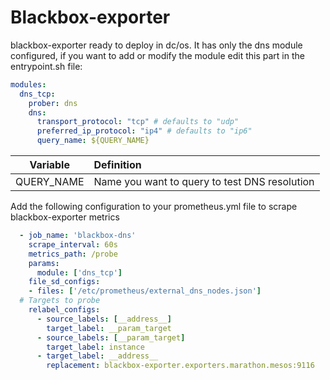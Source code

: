 # Blackbox-exporter
blackbox-exporter ready to deploy in dc/os.
It has only the dns module configured, if you want to add or modify the module edit this part in the entrypoint.sh file:

```yaml
modules:
  dns_tcp:
    prober: dns
    dns:
      transport_protocol: "tcp" # defaults to "udp"
      preferred_ip_protocol: "ip4" # defaults to "ip6"
      query_name: ${QUERY_NAME}
```

| Variable | Definition |
|-------------------|:--------------|
| QUERY_NAME    | Name you want to query to test DNS resolution        |

Add the following configuration to your prometheus.yml file to scrape blackbox-exporter metrics
```yaml
  - job_name: 'blackbox-dns'
    scrape_interval: 60s
    metrics_path: /probe
    params:
      module: ['dns_tcp']
    file_sd_configs:        
    - files: ['/etc/prometheus/external_dns_nodes.json']
  # Targets to probe
    relabel_configs:
      - source_labels: [__address__]
        target_label: __param_target
      - source_labels: [__param_target]
        target_label: instance
      - target_label: __address__
        replacement: blackbox-exporter.exporters.marathon.mesos:9116
```